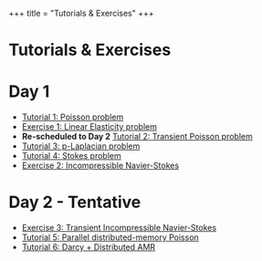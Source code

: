 +++
title = "Tutorials & Exercises"
+++

# Tutorials & Exercises

# Day 1
  - [Tutorial 1: Poisson problem](/tutorials/T1_poisson/)
  - [Exercise 1: Linear Elasticity problem](/tutorials/E1_linear_elasticity/)
  - **Re-scheduled to Day 2** [Tutorial 2: Transient Poisson problem](/tutorials/T2_transient_poisson/)
  - [Tutorial 3: p-Laplacian problem](/tutorials/T3_p_laplacian/)
  - [Tutorial 4: Stokes problem](/tutorials/T4_stokes/)
  - [Exercise 2: Incompressible Navier-Stokes](/tutorials/E2_navier_stokes/)
  
 # Day 2 - Tentative
  - [Exercise 3: Transient Incompressible Navier-Stokes](/tutorials/E3_transient_navier_stokes/)
  - [Tutorial 5: Parallel distributed-memory Poisson](/tutorials/T5_poisson_distributed/)
  - [Tutorial 6: Darcy + Distributed AMR](/tutorials/T6_darcy_distributed_amr/)
  
